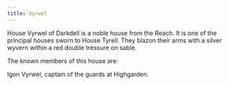 ```yaml
---
title: Vyrwel
---
```


 House Vyrwel of Darkdell is a noble house from the Reach. It is one of the principal houses sworn to House Tyrell. They blazon their arms with a silver wyvern within a red double tressure on sable.

The known members of this house are:

Igon Vyrwel, captain of the guards at Highgarden. 


